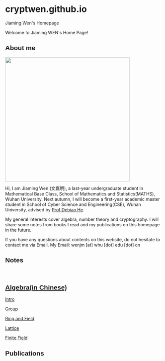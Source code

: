 # cryptwen.github.io
Jiaming Wen's Homepage
<style>.github-corner:hover .octo-arm{animation:octocat-wave 560ms ease-in-out}@keyframes octocat-wave{0%,100%{transform:rotate(0)}20%,60%{transform:rotate(-25deg)}40%,80%{transform:rotate(10deg)}}@media (max-width:500px){.github-corner:hover .octo-arm{animation:none}.github-corner .octo-arm{animation:octocat-wave 560ms ease-in-out}}</style>
Welcome to Jiaming WEN's Home Page!
  <h2><font face="Arial"> About me </font></h2>   
  <p>
	<a href="http://www.github.com/jiamwen">
              <img src="./me.png" height="400px" style="margin-bottom:-3px"/>
            </a>
  </p>
  <p>
     Hi, I am Jiaming Wen (文嘉明), a last-year undergraduate student in Mathematical Base Class, School of Mathematics and Statistics(MATHS), Wuhan University. Next autumn, I will become a first-year academic master student in School of Cyber Science and Engineering(CSE), Wuhan University, advised by  <a href="http://cse.whu.edu.cn/index.php?s=/home/szdw/detail/id/77.html">Prof Debiao He</a>.
  
  </p>
  <p>
  My general interests cover algebra, number theory and cryptography. I will share some notes from books I read and my publications on this homepage in the future.
  </p>
  <p>
  If you have any questions about contents on this website, do not hesitate to contact me via Email. My Email: wenjm [at] whu [dot] edu [dot] cn
  </p>
  
  <h2><font face="Arial"> Notes </font></h2>   
  <br>
  <h2><font face="Arial"> <a href="/notes-algebra.pdf">Algebra(in Chinese)</a> </font></h2> 
  <p><a href="/notes-intro.pdf">Intro</a></p>
  <p><a href="/notes-group.pdf">Group</a></p>
  <p><a href="/notes-ringandfield.pdf">Ring and Field</a></p>
  <p><a href="/notes-lattice.pdf">Lattice</a></p>
  <p><a href="/notes-finitefield.pdf">Finite Field</a></p>
  <h2><font face="Arial"> Publications </font></h2>   

  <br><br><br><br><br>

